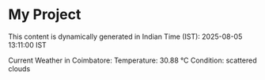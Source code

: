 # My Project

This content is dynamically generated in Indian Time (IST): 2025-08-05 13:11:00 IST


Current Weather in Coimbatore:
Temperature: 30.88 °C
Condition: scattered clouds
